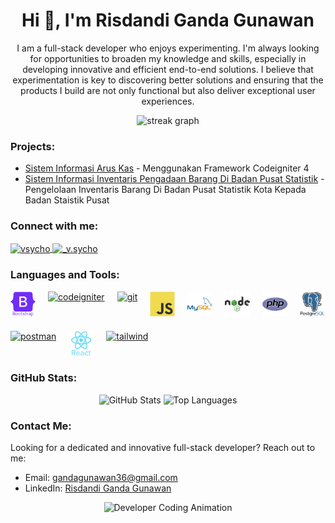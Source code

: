 <h1 align="center">Hi 👋, I'm Risdandi Ganda Gunawan</h1>
<p align="center">
    I am a full-stack developer who enjoys experimenting. I'm always looking for opportunities to broaden my knowledge and skills, 
    especially in developing innovative and efficient end-to-end solutions. I believe that experimentation is key to discovering better 
    solutions and ensuring that the products I build are not only functional but also deliver exceptional user experiences.
</p>


<div align="center">
  <img src="https://streak-stats.demolab.com?user=asstroboyz&theme=youtube-dark&card_width=501)" height="220" alt="streak graph"  />
</div>

<h3 align="left">Projects:</h3>
<ul>
    <li><a href="https://github.com/asstroboyz/hera" target="_blank">Sistem Informasi Arus Kas</a> - Menggunakan Framework Codeigniter 4</li>
    <li><a href="https://github.com/asstroboyz/Inventaris_Pengadaan" target="_blank">Sistem Informasi Inventaris Pengadaan Barang Di Badan Pusat Statistik</a> - Pengelolaan Inventaris Barang Di Badan Pusat Statistik Kota Kepada Badan Staistik Pusat</li>
</ul>

<!-- <h3 align="left">Certifications & Badges:</h3>
 <p>
    <img src="https://img.shields.io/badge/JavaScript-Intermediate-yellow" alt="JavaScript Intermediate" />
    <img src="https://img.shields.io/badge/React-Advanced-blue" alt="React Advanced" />
    <img src="https://img.shields.io/badge/GitHub-Proficient-green" alt="GitHub Proficient" />
</p> -->

<h3 align="left">Connect with me:</h3>
<p align="left">
    <a href="https://twitter.com/vsycho" target="blank">
        <img align="center" src="https://raw.githubusercontent.com/rahuldkjain/github-profile-readme-generator/master/src/images/icons/Social/twitter.svg" alt="vsycho" height="30" width="40" />
    </a>
    <a href="https://instagram.com/_v.sycho" target="blank">
        <img align="center" src="https://raw.githubusercontent.com/rahuldkjain/github-profile-readme-generator/master/src/images/icons/Social/instagram.svg" alt="_v.sycho" height="30" width="40" />
    </a>
</p>

<h3 align="left">Languages and Tools:</h3>
<p align="left" style="display:flex; flex-wrap: wrap; gap: 20px;">
    <a href="https://getbootstrap.com" target="_blank" rel="noreferrer"> 
        <img src="https://raw.githubusercontent.com/devicons/devicon/master/icons/bootstrap/bootstrap-plain-wordmark.svg" alt="bootstrap" width="40" height="40"/> 
    </a> 
    <a href="https://codeigniter.com" target="_blank" rel="noreferrer"> 
        <img src="https://cdn.worldvectorlogo.com/logos/codeigniter.svg" alt="codeigniter" width="40" height="40"/> 
    </a> 
    <a href="https://git-scm.com/" target="_blank" rel="noreferrer"> 
        <img src="https://www.vectorlogo.zone/logos/git-scm/git-scm-icon.svg" alt="git" width="40" height="40"/> 
    </a> 
    <a href="https://developer.mozilla.org/en-US/docs/Web/JavaScript" target="_blank" rel="noreferrer"> 
        <img src="https://raw.githubusercontent.com/devicons/devicon/master/icons/javascript/javascript-original.svg" alt="javascript" width="40" height="40"/> 
    </a> 
    <a href="https://www.mysql.com/" target="_blank" rel="noreferrer"> 
        <img src="https://raw.githubusercontent.com/devicons/devicon/master/icons/mysql/mysql-original-wordmark.svg" alt="mysql" width="40" height="40"/> 
    </a> 
    <a href="https://nodejs.org" target="_blank" rel="noreferrer"> 
        <img src="https://raw.githubusercontent.com/devicons/devicon/master/icons/nodejs/nodejs-original-wordmark.svg" alt="nodejs" width="40" height="40"/> 
    </a> 
    <a href="https://www.php.net" target="_blank" rel="noreferrer"> 
        <img src="https://raw.githubusercontent.com/devicons/devicon/master/icons/php/php-original.svg" alt="php" width="40" height="40"/> 
    </a> 
    <a href="https://www.postgresql.org" target="_blank" rel="noreferrer"> 
        <img src="https://raw.githubusercontent.com/devicons/devicon/master/icons/postgresql/postgresql-original-wordmark.svg" alt="postgresql" width="40" height="40"/> 
    </a> 
    <a href="https://postman.com" target="_blank" rel="noreferrer"> 
        <img src="https://www.vectorlogo.zone/logos/getpostman/getpostman-icon.svg" alt="postman" width="40" height="40"/> 
    </a> 
    <a href="https://reactjs.org/" target="_blank" rel="noreferrer"> 
        <img src="https://raw.githubusercontent.com/devicons/devicon/master/icons/react/react-original-wordmark.svg" alt="react" width="40" height="40"/> 
    </a> 
    <a href="https://tailwindcss.com/" target="_blank" rel="noreferrer"> 
        <img src="https://www.vectorlogo.zone/logos/tailwindcss/tailwindcss-icon.svg" alt="tailwind" width="40" height="40"/> 
    </a> 
</p>



<h3 align="left">GitHub Stats:</h3>
<p align="center">
     <img src="https://github-readme-stats.vercel.app/api?username=asstroboyz&show_icons=true&theme=radical" alt="GitHub Stats" />
    <img src="https://github-readme-stats.vercel.app/api/top-langs/?username=asstroboyz&layout=compact&theme=radical" alt="Top Languages" /> 
</p>

<h3 align="left">Contact Me:</h3>
<p>Looking for a dedicated and innovative full-stack developer? Reach out to me:</p>
<ul>
    <li>Email: <a href="mailto:gandagunawan36@gmail.com">gandagunawan36@gmail.com</a></li>
    <li>LinkedIn: <a href="https://www.linkedin.com/in/risdandi-ganda-gunawan-818566321?utm_source=share&utm_campaign=share_via&utm_content=profile&utm_medium=android_app " target="_blank">Risdandi Ganda Gunawan</a></li>
</ul>

<p align="center">
    <img src="https://media.giphy.com/media/LmNwrBhejkK9EFP504/giphy.gif" width="100" alt="Developer Coding Animation" />
</p>
